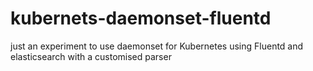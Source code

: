 # kubernets-daemonset-fluentd
just an experiment to use daemonset for Kubernetes using Fluentd and elasticsearch with a customised parser
